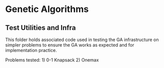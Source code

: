 # Genetic Algorithms

## Test Utilities and Infra

This folder holds associated code used in testing the GA infrastructure on simpler problems to ensure the GA works as expected
and for implementation practice.

Problems tested:
	1) 0-1 Knapsack
	2) Onemax 
